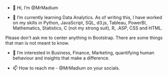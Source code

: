 - 👋 Hi, I’m @MrMadium

- 🌱 I’m currently learning Data Analytics. As of writing this, I have worked on my skills in Python, JavaScript, SQL, d3.js, Tableau, 
PowerBI, Mathematics, Statistics, C (not my strong suit), R, .ASP, CSS and HTML.

Please don't ask me to center anything in Bootstrap. There are some things that man is not meant to know.

- 👀 I’m interested in Business, Finance, Marketing, quantifying human behaviour and insights that make a difference.

- 📫 How to reach me - @MrMadium on your socials.

<!---
MrMadium/MrMadium is a ✨ special ✨ repository because its `README.md` (this file) appears on your GitHub profile.
You can click the Preview link to take a look at your changes.
--->
